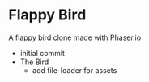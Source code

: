 # Flappy Bird

A flappy bird clone made with Phaser.io

- initial commit
- The Bird
	- add file-loader for assets

